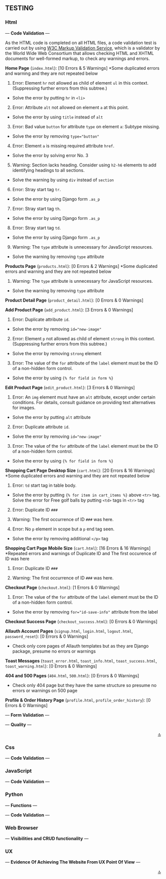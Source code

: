 ## TESTING <a name="testing-top"></a>

### Html

— **Code Validation** —

As the HTML code is completed on all HTML files, a code validation test is carried out by using [W3C Markup Validation Service](https://validator.w3.org/), which is a validator by the World Wide Web Consortium that allows checking HTML and XHTML documents for well-formed markup, to check any warnings and errors.

**Home Page** (`index.html`): [10 Errors & 5 Warnings] *Some duplicated errors and warning and they are not repeated below

1. Error: Element `hr` not allowed as child of element `ul` in this context. (Suppressing further errors from this subtree.)

- Solve the error by putting `hr` in `<li>`

2. Error: Attribute `alt` not allowed on element `a` at this point.

- Solve the error by using `title` instead of `alt`

3. Error: Bad value `button` for attribute `type` on element `a`: Subtype missing.

- Solve the error by removing `type="button"`

4. Error: Element `a` is missing required attribute `href`.

- Solve the error by solving error No. 3

5. Warning: Section lacks heading. Consider using `h2-h6` elements to add identifying headings to all sections.

- Solve the warning by using `div` instead of `section`

6. Error: Stray start tag `tr`.

- Solve the error by using Django form `.as_p`

7. Error: Stray start tag `th`.

- Solve the error by using Django form `.as_p`

8. Error: Stray start tag `td`.

- Solve the error by using Django form `.as_p`

9. Warning: The `type` attribute is unnecessary for JavaScript resources.

- Solve the warning by removing `type` attribute

**Products Page** (`products.html`): [0 Errors & 2 Warnings] *Some duplicated errors and warning and they are not repeated below

1. Warning: The `type` attribute is unnecessary for JavaScript resources.

- Solve the warning by removing `type` attribute

**Product Detail Page** (`product_detail.html`): [0 Errors & 0 Warnings]

**Add Product Page** (`add_product.html`): [3 Errors & 0 Warnings]

1. Error: Duplicate attribute `id`.

- Solve the error by removing `id="new-image"`

2. Error: Element `p` not allowed as child of element `strong` in this context. (Suppressing further errors from this subtree.)

- Solve the error by removing `strong` element

3. Error: The value of the `for` attribute of the `label` element must be the ID of a non-hidden form control.

- Solve the error by using `{% for field in form %}`

**Edit Product Page** (`edit_product.html`): [3 Errors & 0 Warnings]

1. Error: An `img` element must have an `alt` attribute, except under certain conditions. For details, consult guidance on providing text alternatives for images.

- Solve the error by putting `alt` attribute

2. Error: Duplicate attribute `id`.

- Solve the error by removing `id="new-image"`

3. Error: The value of the `for` attribute of the `label` element must be the ID of a non-hidden form control.

- Solve the error by using `{% for field in form %}`

**Shopping Cart Page Desktop Size** (`cart.html`): [20 Errors & 16 Warnings] *Some duplicated errors and warning and they are not repeated below

1. Error: `td` start tag in table body.

- Solve the error by putting `{% for item in cart_items %}` above `<tr>` tag. Solve the error for Free golf balls by putting `<td>` tags in `<tr>` tag

2. Error: Duplicate ID `###`
<!-- TBC -->

3. Warning: The first occurrence of ID `###` was here.
<!-- TBC -->

4. Error: No `p` element in scope but a `p` end tag seen.

- Solve the error by removing additional `</p>` tag

**Shopping Cart Page Mobile Size** (`cart.html`): [16 Errors & 16 Warnings] *Repeated errors and warnings of Duplicate ID and The first occurence of ID was here

1. Error: Duplicate ID `###`
<!-- TBC -->

2. Warning: The first occurrence of ID `###` was here.
<!-- TBC -->

**Checkout Page** (`checkout.html`): [1 Errors & 0 Warnings]

1. Error: The value of the `for` attribute of the `label` element must be the ID of a non-hidden form control.

- Solve the error by removing `for="id-save-info"` attribute from the label

**Checkout Success Page** (`checkout_success.html`): [0 Errors & 0 Warnings]

**Allauth Account Pages** (`signup.html`, `login.html`, `logout.html`, `password_reset`): [0 Errors & 0 Warnings]
- Check only core pages of Allauth templates but as they are Django package, presume no errors or warnings

**Toast Messages** (`toast_error.html`, `toast_info.html`, `toast_success.html`, `toast_warning.html`): [0 Errors & 0 Warnings]

**404 and 500 Pages** (`404.html`, `500.html`): [0 Errors & 0 Warnings]
- Check only 404 page but they have the same structure so presume no errors or warnings on 500 page

**Profile & Order History Page** (`profile.html`, `profile_order_history`): [0 Errors & 0 Warnings]

— **Form Validation** —

— **Quality** —

<div align="right"><a href="#testing-top">🔝</a></div>

### Css

— **Code Validation** —

### JavaScript

— **Code Validation** —

### Python

— **Functions** —
<!-- Sorting products by price including discounted items -->

— **Code Validation** —

### Web Browser

— **Visibilities and CRUD functionality** —

### UX

— **Evidence Of Achieving The Website From UX Point Of View** —

<div align="right"><a href="#testing-top">🔝</a></div>